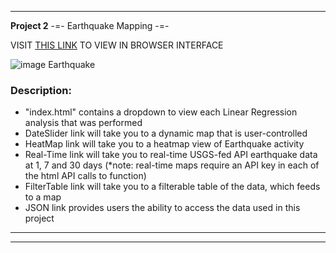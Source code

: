 
---
__Project 2__  -=- Earthquake Mapping -=-

VISIT [THIS LINK](https://contourdesign.github.io/project-2/index.html) TO VIEW IN BROWSER INTERFACE

![image Earthquake](https://www.safetyandhealthmagazine.com/ext/resources/images/2021/03-mar/earthquakes.jpg?1613405082)

### Description:

- "index.html" contains a dropdown to view each Linear Regression analysis that was performed
- DateSlider link will take you to a dynamic map that is user-controlled 
- HeatMap link will take you to a heatmap view of Earthquake activity
- Real-Time link will take you to real-time USGS-fed API earthquake data at 1, 7 and 30 days (*note: real-time maps require an API key in each of the html API calls to function)
- FilterTable link will take you to a filterable table of the data, which feeds to a map
- JSON link provides users the ability to access the data used in this project


---

***

